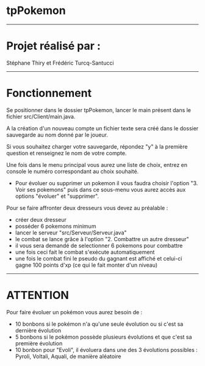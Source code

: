 # tpPokemon


_________________________________________________________________________________________________________________________________________________________
  

# Projet réalisé par :
Stéphane Thiry et Frédéric Turcq-Santucci


_________________________________________________________________________________________________________________________________________________________
  


# Fonctionnement 

Se positionner dans le dossier tpPokemon, lancer le main présent dans le fichier src/Client/main.java.

A la création d'un nouveau compte un fichier texte sera créé dans le dossier sauvegarde au nom donné par le joueur.

Si vous souhaitez charger votre sauvegarde, répondez "y" à la première question et renseignez le nom de votre compte.


Une fois dans le menu principal vous aurez une liste de choix, entrez en console le numéro correspondant au choix souhaité.
- Pour évoluer ou supprimer un pokemon il vous faudra choisir l'option "3. Voir ses pokemons"  puis dans ce sous-menu vous aurez accès aux options "évoluer" et "supprimer".

Pour se faire affronter deux dresseurs vous devez au préalable :
- créer deux dresseur
- posséder 6 pokemons minimum
- lancer le serveur "src/Serveur/Serveur.java"
- le combat se lance grâce à l'option "2. Combattre un autre dresseur"
- il vous sera demandé de selectionner 6 pokemons pour combattre
- une fois ceci fait le combat s'exécute automatiquement
- une fois le combat fini le pseudo du gagnant est affiché et celui-ci gagne 100 points d'xp (ce qui le fait monter d'un niveau)


_________________________________________________________________________________________________________________________________________________________
  

#  ATTENTION  
Pour faire évoluer un pokémon vous aurez besoin de :
  -  10 bonbons si le pokémon n'a qu'une seule évolution ou si c'est sa dernière évolution
  -  5 bonbons si le pokémon possède plusieurs évolutions et que c'est sa première évolution
  -  10 bonbon pour "Evoli", il évoluera dans une des 3 évolutions possibles : Pyroli, Voltali, Aquali, de manière aléatoire

